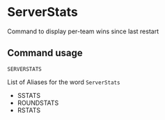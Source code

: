 # ServerStats  

Command to display per-team wins since last restart

## Command usage

```SERVERSTATS```

List of Aliases for the word `ServerStats`

* SSTATS
* ROUNDSTATS
* RSTATS  
